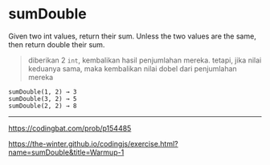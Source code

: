 # sumDouble

Given two int values, return their sum. Unless the two values are the same, then return double their sum.

> diberikan 2 `int`, kembalikan hasil penjumlahan mereka. tetapi, jika nilai keduanya sama, maka kembalikan nilai dobel dari penjumlahan mereka

```
sumDouble(1, 2) → 3
sumDouble(3, 2) → 5
sumDouble(2, 2) → 8
```

---

https://codingbat.com/prob/p154485

https://the-winter.github.io/codingjs/exercise.html?name=sumDouble&title=Warmup-1
